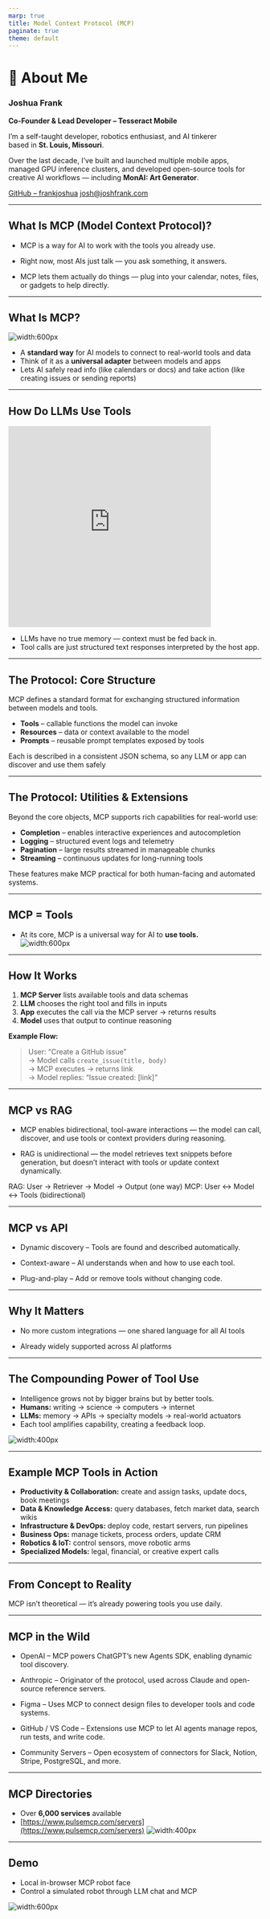 ```yaml
---
marp: true
title: Model Context Protocol (MCP)
paginate: true
theme: default
---
```


<!-- _class: lead -->
<!-- _backgroundColor: "#312C31" -->

# 👋 About Me

### **Joshua Frank**
**Co-Founder & Lead Developer – Tesseract Mobile**

I’m a self-taught developer, robotics enthusiast, and AI tinkerer  
based in **St. Louis, Missouri**.  

Over the last decade, I’ve built and launched multiple mobile apps,  
managed GPU inference clusters, and developed open-source tools for  
creative AI workflows — including **MonAI: Art Generator**.

[GitHub – frankjoshua](https://github.com/frankjoshua)
josh@joshfrank.com  

---

## What Is MCP (Model Context Protocol)?

- MCP is a way for AI to work with the tools you already use.  

- Right now, most AIs just talk — you ask something, it answers.  

- MCP lets them actually do things — plug into your calendar, notes, files, or gadgets to help directly.

---

## What Is MCP?

![width:600px](images/mcp-simple-diagram.avif)

- A **standard way** for AI models to connect to real-world tools and data  
- Think of it as a **universal adapter** between models and apps  
- Lets AI safely read info (like calendars or docs) and take action (like creating issues or sending reports)

---

## How Do LLMs Use Tools

<iframe
  width="80%"
  height="400"
  src="https://www.youtube.com/embed/l5wvqKcqL7c"
  title="Meeseeks Example"
  frameborder="0"
  allow="accelerometer; autoplay; clipboard-write; encrypted-media; gyroscope; picture-in-picture; web-share"
  allowfullscreen
></iframe>

- LLMs have no true memory — context must be fed back in.  
- Tool calls are just structured text responses interpreted by the host app.

---

## The Protocol: Core Structure

MCP defines a standard format for exchanging structured information between models and tools.

- **Tools** – callable functions the model can invoke  
- **Resources** – data or context available to the model  
- **Prompts** – reusable prompt templates exposed by tools  

Each is described in a consistent JSON schema, so any LLM or app can discover and use them safely

---

## The Protocol: Utilities & Extensions

Beyond the core objects, MCP supports rich capabilities for real-world use:

- **Completion** – enables interactive experiences and autocompletion  
- **Logging** – structured event logs and telemetry  
- **Pagination** – large results streamed in manageable chunks  
- **Streaming** – continuous updates for long-running tools  

These features make MCP practical for both human-facing and automated systems.

---

## MCP = Tools

- At its core, MCP is a universal way for AI to **use tools.**    
![width:600px](images/the_text_MCP_==_c2144.webp)

---

## How It Works

1. **MCP Server** lists available tools and data schemas  
2. **LLM** chooses the right tool and fills in inputs  
3. **App** executes the call via the MCP server → returns results  
4. **Model** uses that output to continue reasoning  

**Example Flow:**  
> User: “Create a GitHub issue”  
> → Model calls `create_issue(title, body)`  
> → MCP executes → returns link  
> → Model replies: “Issue created: [link]”

---

## MCP vs RAG

- MCP enables bidirectional, tool-aware interactions — the model can call, discover, and use tools or context providers during reasoning.

- RAG is unidirectional — the model retrieves text snippets before generation, but doesn’t interact with tools or update context dynamically.

RAG:  User → Retriever → Model → Output  (one way)
MCP:  User ↔ Model ↔ Tools  (bidirectional)

---

## MCP vs API

- Dynamic discovery – Tools are found and described automatically.

- Context-aware – AI understands when and how to use each tool.

- Plug-and-play – Add or remove tools without changing code.


<!-- presenter: 
Use this slide to emphasize how MCP removes hard-coded integrations.  
Remind them that this means less “API plumbing,” more adaptive AI behavior.
-->

---

## Why It Matters

- No more custom integrations — one shared language for all AI tools  

- Already widely supported across AI platforms

---

## The Compounding Power of Tool Use

- Intelligence grows not by bigger brains but by better tools.  
- **Humans:** writing → science → computers → internet  
- **LLMs:** memory → APIs → specialty models → real-world actuators  
- Each tool amplifies capability, creating a feedback loop.  

![width:400px](images/robot_holding_bone.webp)

---

## Example MCP Tools in Action

- **Productivity & Collaboration:** create and assign tasks, update docs, book meetings  
- **Data & Knowledge Access:** query databases, fetch market data, search wikis  
- **Infrastructure & DevOps:** deploy code, restart servers, run pipelines  
- **Business Ops:** manage tickets, process orders, update CRM  
- **Robotics & IoT:** control sensors, move robotic arms  
- **Specialized Models:** legal, financial, or creative expert calls  

---

## From Concept to Reality

MCP isn’t theoretical — it’s already powering tools you use daily.

---

## MCP in the Wild

- OpenAI – MCP powers ChatGPT’s new Agents SDK, enabling dynamic tool discovery.

- Anthropic – Originator of the protocol, used across Claude and open-source reference servers.

- Figma – Uses MCP to connect design files to developer tools and code systems.

- GitHub / VS Code – Extensions use MCP to let AI agents manage repos, run tests, and write code.

- Community Servers – Open ecosystem of connectors for Slack, Notion, Stripe, PostgreSQL, and more.


---

## MCP Directories

- Over **6,000 services** available  
- [https://www.pulsemcp.com/servers](https://www.pulsemcp.com/servers)
![width:400px](images/A_sleek_and_mode_a5f81.webp)

---

## Demo

- Local in-browser MCP robot face  
- Control a simulated robot through LLM chat and MCP  

![width:600px](images/fry_wants_a_robot.webp)